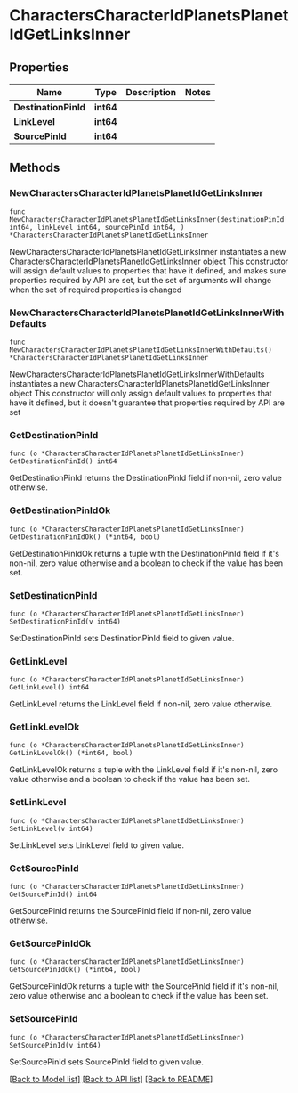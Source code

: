 # CharactersCharacterIdPlanetsPlanetIdGetLinksInner

## Properties

Name | Type | Description | Notes
------------ | ------------- | ------------- | -------------
**DestinationPinId** | **int64** |  | 
**LinkLevel** | **int64** |  | 
**SourcePinId** | **int64** |  | 

## Methods

### NewCharactersCharacterIdPlanetsPlanetIdGetLinksInner

`func NewCharactersCharacterIdPlanetsPlanetIdGetLinksInner(destinationPinId int64, linkLevel int64, sourcePinId int64, ) *CharactersCharacterIdPlanetsPlanetIdGetLinksInner`

NewCharactersCharacterIdPlanetsPlanetIdGetLinksInner instantiates a new CharactersCharacterIdPlanetsPlanetIdGetLinksInner object
This constructor will assign default values to properties that have it defined,
and makes sure properties required by API are set, but the set of arguments
will change when the set of required properties is changed

### NewCharactersCharacterIdPlanetsPlanetIdGetLinksInnerWithDefaults

`func NewCharactersCharacterIdPlanetsPlanetIdGetLinksInnerWithDefaults() *CharactersCharacterIdPlanetsPlanetIdGetLinksInner`

NewCharactersCharacterIdPlanetsPlanetIdGetLinksInnerWithDefaults instantiates a new CharactersCharacterIdPlanetsPlanetIdGetLinksInner object
This constructor will only assign default values to properties that have it defined,
but it doesn't guarantee that properties required by API are set

### GetDestinationPinId

`func (o *CharactersCharacterIdPlanetsPlanetIdGetLinksInner) GetDestinationPinId() int64`

GetDestinationPinId returns the DestinationPinId field if non-nil, zero value otherwise.

### GetDestinationPinIdOk

`func (o *CharactersCharacterIdPlanetsPlanetIdGetLinksInner) GetDestinationPinIdOk() (*int64, bool)`

GetDestinationPinIdOk returns a tuple with the DestinationPinId field if it's non-nil, zero value otherwise
and a boolean to check if the value has been set.

### SetDestinationPinId

`func (o *CharactersCharacterIdPlanetsPlanetIdGetLinksInner) SetDestinationPinId(v int64)`

SetDestinationPinId sets DestinationPinId field to given value.


### GetLinkLevel

`func (o *CharactersCharacterIdPlanetsPlanetIdGetLinksInner) GetLinkLevel() int64`

GetLinkLevel returns the LinkLevel field if non-nil, zero value otherwise.

### GetLinkLevelOk

`func (o *CharactersCharacterIdPlanetsPlanetIdGetLinksInner) GetLinkLevelOk() (*int64, bool)`

GetLinkLevelOk returns a tuple with the LinkLevel field if it's non-nil, zero value otherwise
and a boolean to check if the value has been set.

### SetLinkLevel

`func (o *CharactersCharacterIdPlanetsPlanetIdGetLinksInner) SetLinkLevel(v int64)`

SetLinkLevel sets LinkLevel field to given value.


### GetSourcePinId

`func (o *CharactersCharacterIdPlanetsPlanetIdGetLinksInner) GetSourcePinId() int64`

GetSourcePinId returns the SourcePinId field if non-nil, zero value otherwise.

### GetSourcePinIdOk

`func (o *CharactersCharacterIdPlanetsPlanetIdGetLinksInner) GetSourcePinIdOk() (*int64, bool)`

GetSourcePinIdOk returns a tuple with the SourcePinId field if it's non-nil, zero value otherwise
and a boolean to check if the value has been set.

### SetSourcePinId

`func (o *CharactersCharacterIdPlanetsPlanetIdGetLinksInner) SetSourcePinId(v int64)`

SetSourcePinId sets SourcePinId field to given value.



[[Back to Model list]](../README.md#documentation-for-models) [[Back to API list]](../README.md#documentation-for-api-endpoints) [[Back to README]](../README.md)



